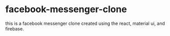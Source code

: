 # facebook-messenger-clone
this is a facebook messenger clone created using the react, material ui, and firebase.
